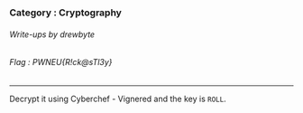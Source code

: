 ### Category : Cryptography
###### Write-ups by drewbyte
###### Flag : PWNEU{R!ck@sTl3y}
---

Decrypt it using Cyberchef - Vignered and the key is ``ROLL``.


<br>
<img src="https://github.com/drew-byte/pwneu-writeups/blob/main/00x8%20saved%20images/Pasted%20image%2020240320105344.png" alt="">
 <br>